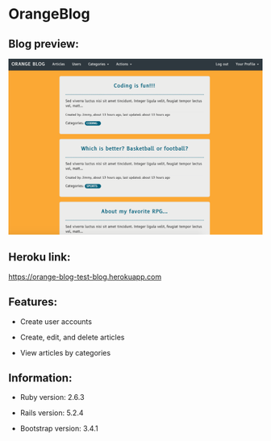 # OrangeBlog

## Blog preview:

![](app/assets/images/preview.png)

## Heroku link:
https://orange-blog-test-blog.herokuapp.com

## Features:

* Create user accounts

* Create, edit, and delete articles

* View articles by categories

## Information:

* Ruby version: 2.6.3

* Rails version: 5.2.4

* Bootstrap version: 3.4.1
